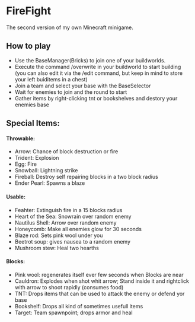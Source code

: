 # FireFight
The second version of my own Minecraft minigame.

## How to play
- Use the BaseManager(Bricks) to join one of your buildworlds.
- Execute the command /overwrite in your buildworld to start building (you can also edit it via the /edit command, but keep in mind to store your left buiditems in a chest)
- Join a team and select your base with the BaseSelector
- Wait for enemies to join and the round to start
- Gather items by right-clicking tnt or bookshelves and destory your enemies base

## Special Items:
#### Throwable: 
- Arrow: Chance of block destruction or fire
- Trident: Explosion
- Egg: Fire
- Snowball: Lightning strike
- Fireball: Destroy self repairing blocks in a two block radius
- Ender Pearl: Spawns a blaze

#### Usable:
- Feahter: Extinguish fire in a 15 blocks radius
- Heart of the Sea: Snowrain over random enemy
- Nautilus Shell: Arrow over random enemy
- Honeycomb: Make all enemies glow for 30 seconds
- Blaze rod: Sets pink wool under you
- Beetrot soup: gives nausea to a random enemy
- Mushroom stew: Heal two hearths

#### Blocks:
- Pink wool: regenerates itself ever few seconds when Blocks are near
- Cauldron: Explodes when shot whit arrow; Stand inside it and rightclick with arrow to shoot rapidly (consumes food)
- TNT: Drops items that can be used to attack the enemy or defend yor base
- Bookshelf: Drops all kind of sometimes usefull items
- Target: Team spawnpoint; drops armor and heal
